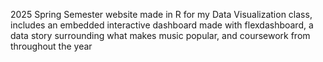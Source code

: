 2025 Spring Semester website made in R for my Data Visualization class, includes an embedded interactive dashboard made with flexdashboard, a data story surrounding what makes music popular, and coursework from throughout the year
